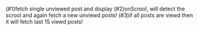 (#1)fetch single unviewed post and display
(#2)onScrool, will detect the scrool and again fetch a new unviewd posts!
(#3)if all posts are viewd then it will fetch last 15 viewd posts!